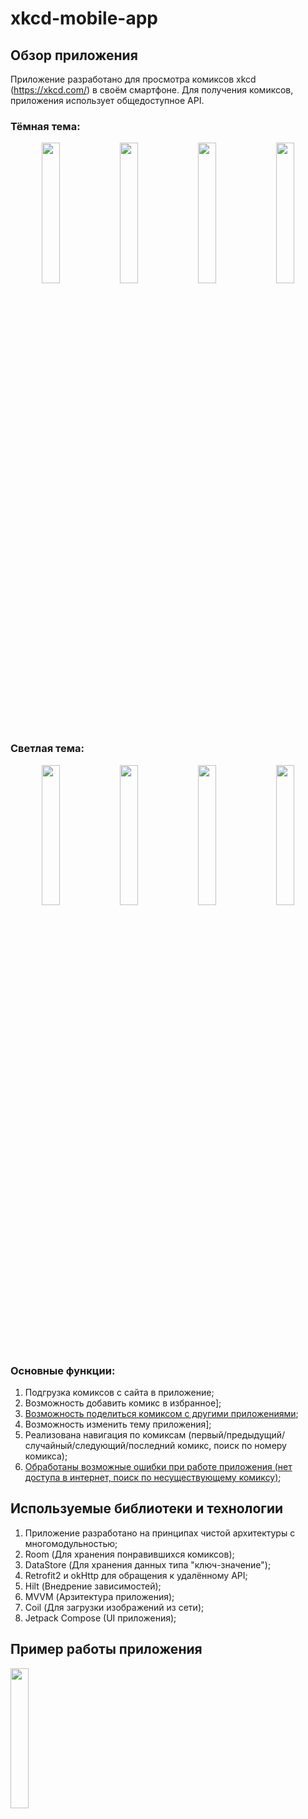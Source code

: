 # xkcd-mobile-app
## Обзор приложения
Приложение разработано для просмотра комиксов xkcd (https://xkcd.com/) в своём смартфоне. Для получения комиксов, приложения использует общедоступное API.

### Тёмная тема:
<p align="center" width="100%">
    <img width="24%" src="https://github.com/PaulMak-del/xkcd-mobile-app/assets/72689234/4b394c11-4cee-44f7-a43e-fbcab3f7056b"> 
    <img width="24%" src="https://github.com/PaulMak-del/xkcd-mobile-app/assets/72689234/f62201bc-c6d7-4373-bbc7-3097f441a94c"> 
    <img width="24%" src="https://github.com/PaulMak-del/xkcd-mobile-app/assets/72689234/ec96147b-607f-406e-ad5c-f83ecf484450"> 
    <img width="24%" src="https://github.com/PaulMak-del/xkcd-mobile-app/assets/72689234/735b7f01-d55e-4529-a4e9-e18f6e869d64"> 
</p>

### Светлая тема:
<p align="center" width="100%">
    <img width="24%" src="https://github.com/PaulMak-del/xkcd-mobile-app/assets/72689234/92e6776f-3c2f-49f1-8267-66539ddfa669"> 
    <img width="24%" src="https://github.com/PaulMak-del/xkcd-mobile-app/assets/72689234/23845f52-6af3-4c67-9df2-73660d2fd640"> 
    <img width="24%" src="https://github.com/PaulMak-del/xkcd-mobile-app/assets/72689234/4d7678c9-6667-4da3-ab95-0fc958439c4c"> 
    <img width="24%" src="https://github.com/PaulMak-del/xkcd-mobile-app/assets/72689234/61114cae-9159-4aa3-b988-d6cd0a002cc7"> 
</p>

### Основные функции:
1. Подгрузка комиксов с сайта в приложение;
2. Возможность добавить комикс в избранное];
3. [Возможность поделиться комиксом с другими приложениями](https://github.com/PaulMak-del/xkcd-mobile-app/assets/72689234/5b076802-31a5-47a0-a648-af5c36a18543 "Пример");
4. Возможность изменить тему приложения];
5. Реализована навигация по комиксам (первый/предыдущий/случайный/следующий/последний комикс, поиск по номеру комикса);
6. [Обработаны возможные ошибки при работе приложения (нет доступа в интернет, поиск по несуществующему комиксу)](https://github.com/PaulMak-del/xkcd-mobile-app/assets/72689234/d8039dec-aedb-4b74-ba85-2e485e1dcbd0 "Пример");

## Используемые библиотеки и технологии
1. Приложение разработано на принципах чистой архитектуры с многомодульностью;
2. Room (Для хранения понравившихся комиксов);
3. DataStore (Для хранения данных типа "ключ-значение");
4. Retrofit2 и okHttp для обращения к удалённому API;
5. Hilt (Внедрение зависимостей);
6. MVVM (Арзитектура приложения);
7. Coil (Для загрузки изображений из сети);
8. Jetpack Compose (UI приложения);

## Пример работы приложения

<img width="24%" src="https://github.com/PaulMak-del/xkcd-mobile-app/assets/72689234/e7c74348-24ab-46b5-9a55-1c34b9b19bd9"> 
